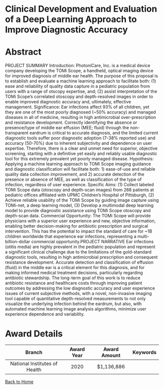 
Clinical Development and Evaluation of a Deep Learning Approach to Improve Diagnostic Accuracy
==============================================================================================

# Abstract


PROJECT SUMMARY
Introduction: PhotoniCare, Inc. is a medical device company developing the TOMi Scope, a handheld, optical
imaging device for improved diagnosis of middle ear health. The purpose of this proposal is to establish and
evaluate a machine learning approach to facilitate both: (1) ease and reliability of quality data capture in a
pediatric population from users with a range of otscopy expertise, and; (2) assist interpretation of the TOMi
Scope’s correlated otoscopy and depth-resolved images in order to enable improved diagnostic accuracy and,
ultimately, effective management.
Significance: Ear infections affect 93% of all children, yet they are one of the most poorly diagnosed (~50%
accuracy) and managed diseases in all of medicine, resulting in high antimicrobial over-prescription and
resistance development. Correctly identifying the absence or presence/type of middle ear effusion (MEE; fluid)
through the non-transparent eardrum is critical to accurate diagnosis, and the limited current diagnostic tools
suffer poor diagnostic adoption (7-38% reported use) and accuracy (50-70%) due to inherent subjectivity and
dependence on user expertise. Therefore, there is a clear and unmet need for superior, objective screening,
starting with a definitive yet easily and reliably usable diagnostic tool for this extremely prevalent yet poorly
managed disease.
Hypothesis: Applying a machine learning approach to TOMi Scope imaging guidance and diagnostic
classification will facilitate both: 1) ease-of-use and reliable quality data collection improvement, and 2)
accurate detection of the presence or absence of MEE, as well as classification of the type of infection,
regardless of user experience.
Specific Aims: (1) Collect labeled TOMi Scope data (otoscopy and depth-scan images) from 268 patients at
pediatric offices affiliated with UPMC Children’s Hospital of Pittsburgh, (2) Achieve reliable usability of the TOMi
Scope by guiding image capture using TOMi-net, a deep learning model, (3) Develop a multimodal deep learning
model to provide diagnostic assistance using TOMi Scope otoscopy and depth-scan data.
Commercial Opportunity: The TOMi Scope will provide physicians with a superior user experience and new,
objective information, enabling better decision-making for antibiotic prescription and surgical intervention. This
has the potential to impact the standard of care for ~1B children worldwide that experience ear infections,
representing a multi-billion-dollar commercial opportunity.PROJECT NARRATIVE
Ear infections (otitis media) are highly prevalent in the pediatric population and represent a significant clinical
challenge due to the limitations of the gold-standard diagnostic tools, resulting in high antimicrobial prescription
and consequent resistance development. Accurate detection and classification of effusion (fluid) in the middle
ear is a critical element for this diagnosis, and for making informed medical treatment decisions, particularly
regarding antibiotic stewardship. The long-term goal of this work is to reduce antibiotic resistance and
healthcare costs through improving patient outcomes by addressing the low diagnostic accuracy and user
experience issues of current subjective methods, with a novel, non-invasive imaging tool capable of
quantitative depth-resolved measurements to not only visualize the underlying infection behind the eardrum,
but also, with automated machine learning image analysis algorithms, minimize user experience dependence
and variability.  

# Award Details

|Branch|Award Year|Award Amount|Keywords|
| :---: | :---: | :---: | :---: |
|National Institutes of Health|2020|$1,136,886||
  
  


[Back to Home](https://github.com/chrischow/dod_sbir_awards/Reports/JH/#2525)